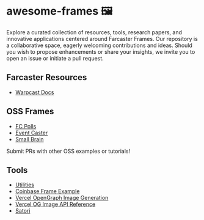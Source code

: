 # awesome-frames 🖼️

Explore a curated collection of resources, tools, research papers, and innovative applications centered around Farcaster Frames. Our repository is a collaborative space, eagerly welcoming contributions and ideas. Should you wish to propose enhancements or share your insights, we invite you to open an issue or initiate a pull request.

## Farcaster Resources

- [Warpcast Docs]([https://github.com/ingonyama-zk/ingopedia](https://warpcast.notion.site/Farcaster-Frames-4bd47fe97dc74a42a48d3a234636d8c5)https://warpcast.notion.site/Farcaster-Frames-4bd47fe97dc74a42a48d3a234636d8c5)


## OSS Frames

- [FC Polls](https://github.com/farcasterxyz/fc-polls)
- [Event Caster](https://github.com/mko4444/eventcaster-frame)
- [Small Brain](https://github.com/smallbraingames/small-brain-frame)

Submit PRs with other OSS examples or tutorials! 

## Tools
- [Utilities](https://github.com/coinbase/onchainki)
- [Coinbase Frame Example](https://github.com/coinbase/build-onchain-app)
- [Vercel OpenGraph Image Generation](https://vercel.com/docs/functions/edge-functions/og-image-generation)
- [Vercel OG Image API Reference](https://vercel.com/docs/functions/edge-functions/og-image-generation/og-image-api)
- [Satori](https://github.com/vercel/satori)
